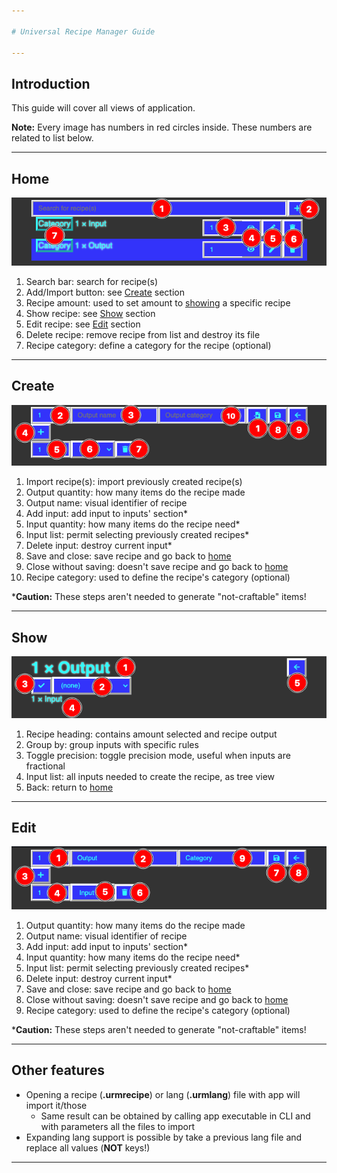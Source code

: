 ```yaml
---

# Universal Recipe Manager Guide

---
```


## Introduction

This guide will cover all views of application.

**Note:** Every image has numbers in red circles inside. These numbers are related to list below.

---

## Home

![List of recipes](./guide/00_list.png "List")

1. Search bar: search for recipe(s)
2. Add/Import button: see [Create](#create) section
3. Recipe amount: used to set amount to [showing](#show) a specific recipe
4. Show recipe: see [Show](#show) section
5. Edit recipe: see [Edit](#edit) section
6. Delete recipe: remove recipe from list and destroy its file
7. Recipe category: define a category for the recipe (optional)

---

## Create

![Create new recipe](./guide/02_create.png "Create")

1. Import recipe(s): import previously created recipe(s)
2. Output quantity: how many items do the recipe made
3. Output name: visual identifier of recipe
4. Add input: add input to inputs' section*
5. Input quantity: how many items do the recipe need*
6. Input list: permit selecting previously created recipes*
7. Delete input: destroy current input*
8. Save and close: save recipe and go back to [home](#home)
9. Close without saving: doesn't save recipe and go back to [home](#home)
10. Recipe category: used to define the recipe's category (optional)

***Caution:** These steps aren't needed to generate "not-craftable" items!

---

## Show

![Show recipe](./guide/04_show.png "Show")

1. Recipe heading: contains amount selected and recipe output
2. Group by: group inputs with specific rules
3. Toggle precision: toggle precision mode, useful when inputs are fractional
4. Input list: all inputs needed to create the recipe, as tree view
5. Back: return to [home](#home)

---

## Edit

![Edit recipe](./guide/05_edit.png "Edit")

1. Output quantity: how many items do the recipe made
2. Output name: visual identifier of recipe
3. Add input: add input to inputs' section*
4. Input quantity: how many items do the recipe need*
5. Input list: permit selecting previously created recipes*
6. Delete input: destroy current input*
7. Save and close: save recipe and go back to [home](#home)
8. Close without saving: doesn't save recipe and go back to [home](#home)
9. Recipe category: used to define the recipe's category (optional)

***Caution:** These steps aren't needed to generate "not-craftable" items!

---

## Other features

- Opening a recipe (**.urmrecipe**) or lang (**.urmlang**) file with app will import it/those
    - Same result can be obtained by calling app executable in CLI and with parameters all the files to import
- Expanding lang support is possible by take a previous lang file and replace all values (**NOT**
  keys!)

---